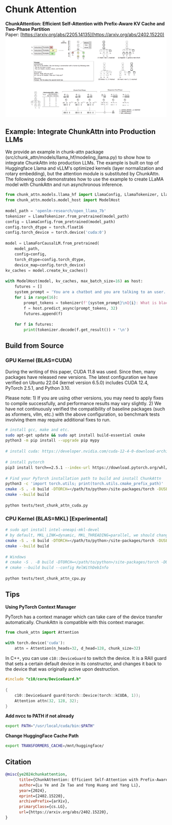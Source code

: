 # Chunk Attention

**ChunkAttention: Efficient Self-Attention with Prefix-Aware KV Cache and Two-Phase Partition**  
Paper: [https://arxiv.org/abs/2205.14135](https://arxiv.org/abs/2402.15220)
![Chunk Attention](chunk-attn.png)

## Example: Integrate ChunkAttn into Production LLMs

We provide an example in chunk-attn package (src/chunk_attn/models/llama_hf/modeling_llama.py) to show how to integrate ChunkAttn into production LLMs. The example is built on top of Huggingface Llama and vLLM's optimized kernels (layer normalization and rotary embedding), but the attention module is substituted by ChunkAttn. The following code demonstrates how to use the example to create LLaMA model with ChunkAttn and run asynchronous inference.

```python
from chunk_attn.models.llama_hf import LlamaConfig, LlamaTokenizer, LlamaForCausalLM
from chunk_attn.models.model_host import ModelHost

model_path = 'openlm-research/open_llama_7b'    
tokenizer = LlamaTokenizer.from_pretrained(model_path)
config = LlamaConfig.from_pretrained(model_path)
config.torch_dtype = torch.float16
config.torch_device = torch.device('cuda:0')       

model = LlamaForCausalLM.from_pretrained(
    model_path,
    config=config,
    torch_dtype=config.torch_dtype,
    device_map=config.torch_device)
kv_caches = model.create_kv_caches()

with ModelHost(model, kv_caches, max_batch_size=16) as host:
    futures = []
    system_prompt = 'You are a chatbot and you are talking to an user. The user will ask you a question and you will answer it. You should answer the question in a friendly way. Do not use offensive words.'
    for i in range(16):
        prompt_tokens = tokenizer(f'{system_prompt}\nQ{i}: What is black hole?\nA: ', return_tensors="pt").input_ids.tolist()[0]
        f = host.predict_async(prompt_tokens, 32)
        futures.append(f)
    
    for f in futures:
        print(tokenizer.decode(f.get_result()) + '\n')
```

## Build from Source

### GPU Kernel (BLAS=CUDA)

During the writing of this paper, CUDA 11.8 was used. Since then, many packages have released new versions. The latest configuration we have verified on Ubuntu 22.04 (kernel version 6.5.0) includes CUDA 12.4, PyTorch 2.5.1, and Python 3.10.

Please note: 1) If you are using other versions, you may need to apply fixes to compile successfully, and performance results may vary slightly. 2) We have not continuously verified the compatibility of baseline packages (such as xformers, vllm, etc.) with the above configuration, so benchmark tests involving them may require additional fixes to run.

```bash
# install gcc, make and etc.
sudo apt-get update && sudo apt install build-essential cmake
python3 -m pip install --upgrade pip mypy

# install cuda: https://developer.nvidia.com/cuda-12-4-0-download-archive?target_os=Linux&target_arch=x86_64&Distribution=Ubuntu&target_version=22.04&target_type=runfile_local

# install pytorch
pip3 install torch==2.5.1 --index-url https://download.pytorch.org/whl/cu124

# Find your PyTorch installation path to build and install ChunkAttn
python3 -c 'import torch.utils; print(torch.utils.cmake_prefix_path)'
cmake -S . -B build -DTORCH=</path/to/python>/site-packages/torch -DUSE_MKL=OFF -DUSE_CUDA=ON -DCMAKE_BUILD_TYPE=Release
cmake --build build

python tests/test_chunk_attn_cuda.py
```

### CPU Kernel (BLAS=MKL) [Experimental]

```bash
# sudo apt install intel-oneapi-mkl-devel
# by default, MKL_LINK=dynamic, MKL_THREADING=parallel, we should change them.
cmake -S . -B build -DTORCH=</path/to/python>/site-packages/torch -DUSE_MKL=ON -DUSE_CUDA=OFF -DMKL_LINK=static -DMKL_THREADING=sequential -DCMAKE_BUILD_TYPE=Release
cmake --build build

# Windows
# cmake -S . -B build -DTORCH=</path/to/python>/site-packages/torch -DUSE_MKL=ON -DUSE_CUDA=OFF -DMKL_LINK=static -DMKL_THREADING=sequential
# cmake --build build --config RelWithDebInfo

python tests/test_chunk_attn_cpu.py
```

## Tips

**Using PyTorch Context Manager**

PyTorch has a context manager which can take care of the device transfer automatically. ChunkAttn is compatible with this context manager.

```Python
from chunk_attn import Attention

with torch.device('cuda'):
    attn = Attention(n_heads=32, d_head=128, chunk_size=32)
```

In C++, you can use `c10::DeviceGuard` to switch the device. It is a RAII guard that sets a certain default device in its constructor, and changes it back to the device that was originally active upon destruction.
```C++
#include "c10/core/DeviceGuard.h"

{
    c10::DeviceGuard guard(torch::Device(torch::kCUDA, 1));
    Attention attn(32, 128, 32);
}
```

**Add nvcc to PATH if not already**

```bash
export PATH="/usr/local/cuda/bin:$PATH"
```

**Change HuggingFace Cache Path**

```bash
export TRANSFORMERS_CACHE=/mnt/huggingface/
```

## Citation
    
```bibtex
@misc{ye2024chunkattention,
      title={ChunkAttention: Efficient Self-Attention with Prefix-Aware KV Cache and Two-Phase Partition}, 
      author={Lu Ye and Ze Tao and Yong Huang and Yang Li},
      year={2024},
      eprint={2402.15220},
      archivePrefix={arXiv},
      primaryClass={cs.LG},
      url={https://arxiv.org/abs/2402.15220}, 
}
```